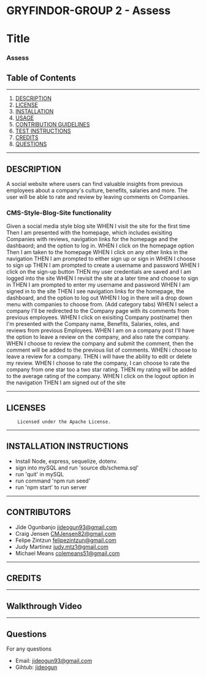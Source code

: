 # GRYFINDOR-GROUP 2 - Assess

# Title
### Assess
## Table of Contents
---
1. [DESCRIPTION](#description)
2. [LICENSE](#licenses)
3. [INSTALLATION](#installation-instructions)
4. [USAGE](#usage-information)
5. [CONTRIBUTION GUIDELINES](#contribution-guidelines)
6. [TEST INSTRUCTIONS](#test-instructions)
7. [CREDITS](#credits)
8. [QUESTIONS](#questions)
---
 ## DESCRIPTION
A social website where users can find valuable insights from previous employees about a company's culture, benefits, salaries and more.
The user will be able to rate and review by leaving comments on Companies.
 

   ### CMS-Style-Blog-Site functionality
Given a social media style blog site
WHEN I visit the site for the first time
Then I am presented with the homepage, which includes exisiting Companies with reviews,
navigation links for the homepage and the dashbaord; and the option to log in.
WHEN I click on the homepage option
Then I am taken to the homepage
WHEN I click on any other links in the navigation
THEN I am prompted to either sign up or sign in
WHEN I choose to sign up
THEN I am prompted to create a username and password
WHEN I click on the sign-up button
THEN my user credentials are saved and I am logged into the site
WHEN I revisit the site at a later time and choose to sign in
THEN I am prompted to enter my username and password
WHEN I am signed in to the site
THEN I see navigation links for the homepage, the dashboard, and the option to log out
WHEN I log in there will a drop down menu with companies to choose from. (Add category tabs)
WHEN I select a company I'll be redirected to the Company page with its comments from previous employees.
WHEN I click on exisiting Company post(name) then I'm presented with the Company name, Benefits, Salaries, roles, and reviews from previous Employees.
WHEN I am on a company post I'll have the option to leave a review on the company, and also rate the company.
WHEN I choose to review the company and submit the comment, then the comment will be added to the previous list of comments.
WHEN i choose to leave a review for a company.
THEN i will have the ability to edit or delete my review.
WHEN I choose to rate the company, I can choose to rate the company from one star too a two star rating.
THEN my rating will be added to the average rating of the company.
WHEN I click on the logout option in the navigation
THEN I am signed out of the site

 ---
 ## LICENSES
        Licensed under the Apache License.
 ---
 ## INSTALLATION INSTRUCTIONS
 
 - Install Node, express, sequelize, dotenv.
 - sign into mySQL and run 'source db/schema.sql'
 - run 'quit' in mySQL
 - run command 'npm run seed'
 - run 'npm start' to run server

 ---
 ## CONTRIBUTORS
 - Jide Ogunbanjo  [jideogun93@gmail.com](mailto:jideogun93@gmail.com)
 - Craig Jensen    [CMJensen82@gmail.com](mailto:CMJensen82@gmail.com)
 - Felipe Zintzun  [felipezintzun@gmail.com](mailto:felipezintzun@gmail.com)
 - Judy Martinez   [judy.mtz1@gmail.com](mailto:judy.mtz1@gmail.com)
 - Michael Means   [colemeans51@gmail.com](mailto:colemeans51@gmail.com)

        
 ---

## CREDITS
   
---

## Walkthrough Video
   
   
---
## Questions
For any questions 
- Email: [jideogun93@gmail.com](mailto:jideogun93@gmail.com)
- Gihtub: [jideogun](https://github.com/jideogun)
